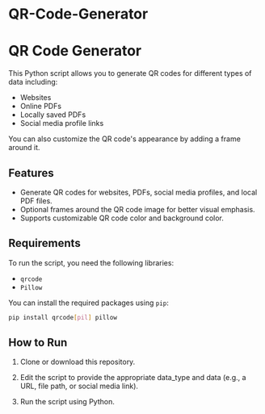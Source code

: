 # QR-Code-Generator

# QR Code Generator

This Python script allows you to generate QR codes for different types of data including:
- Websites
- Online PDFs
- Locally saved PDFs
- Social media profile links

You can also customize the QR code's appearance by adding a frame around it.

## Features
- Generate QR codes for websites, PDFs, social media profiles, and local PDF files.
- Optional frames around the QR code image for better visual emphasis.
- Supports customizable QR code color and background color.

## Requirements

To run the script, you need the following libraries:

- `qrcode`
- `Pillow`

You can install the required packages using `pip`:

```bash
pip install qrcode[pil] pillow
```

How to Run
----------

1.  Clone or download this repository.
    
2.  Edit the script to provide the appropriate data\_type and data (e.g., a URL, file path, or social media link).
    
3.  Run the script using Python.
